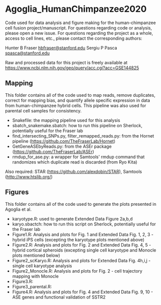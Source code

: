 # Agoglia_HumanChimpanzee2020
Code used for data analysis and figure making for the human-chimpanzee cell fusion project/manuscript. For questions regarding code or analysis, please open a new issue. For questions regarding the project as a whole, access to cell lines, etc., please contact the corresponding authors:

Hunter B Fraser hbfraser@stanford.edu
Sergiu P Pasca  spasca@stanford.edu

Raw and processed data for this project is freely available at https://www.ncbi.nlm.nih.gov/geo/query/acc.cgi?acc=GSE144825



Mapping
-------

This folder contains all of the code used to map reads, remove duplicates, correct for mapping bias, and quantify allele specific expression in data from human-chimpanzee hybrid cells. This pipeline was also used for parental cell samples for consistency. 

  - Snakefile: the mapping pipeline used for this analysis
  - sbatch_snakemake.sbatch: how to run this pipeline on Sherlock, potentially useful for the Fraser lab
  - find_intersecting_SNPs.py, filter_remapped_reads.py: from the Hornet pipeline (https://github.com/TheFraserLab/Hornet)
  - GetGeneASEbyReads.py: from the ASEr package (https://github.com/TheFraserLab/ASEr)
  - rmdup_for_ase.py: a wrapper for Samtools' rmdup command that randomizes which duplicate read is discarded (from Ryo Kita)
  
  Also required: STAR (https://github.com/alexdobin/STAR), Samtools (http://www.htslib.org/)
  
  
  
Figures
-------

This folder contains all of the code used to generate the plots presented in Agoglia et al. 

  - karyotype.R: used to generate Extended Data Figure 2a,b,d
  - karyo.sbactch: how to run this script on Sherlock, potentially useful for the Fraser lab
  - Figure1.R: Analysis and plots for Fig. 1 and Extended Data Fig. 1, 2, 3 - hybrid iPS cells (excepting the karyotype plots mentioned above)
  - Figure2.R: Analysis and plots for Fig. 2 and Extended Data Fig. 4, 5 - hybrid cortical spheroids (excepting single cell karyotype and Monocle plots mentioned below)
  - Figure2_scKaryo.R: Analysis and plots for Extended Data Fig. 4h,i,j - single cell karyotype analysis
  - Figure2_Monocle.R: Analysis and plots for Fig. 2 - cell trajectory mapping with Monocle 
  - Figure3.R: 
  - Figure3_parental.R: 
  - Figure4.R: Analysis and plots for Fig. 4 and Extended Data Fig. 9, 10 - ASE genes and functional validation of SSTR2
 
